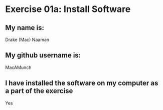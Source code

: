 
# Exercise 01a: Install Software

## My name is:
Drake (Mac) Naaman

## My github username is:
MacAMunch

## I have installed the software on my computer as a part of the exercise
Yes
